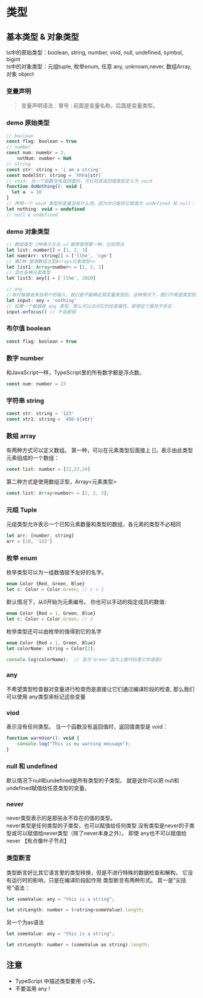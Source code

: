 # 类型

## 基本类型 & 对象类型
ts中的原始类型：boolean, string, number, void, null, undefined, symbol, bigint   
ts中的对象类型：元组tuple, 枚举enum, 任意 any, unknown,never, 数组Array,对象 object
### 变量声明
> 变量声明语法：冒号 : 前面是变量名称，后面是变量类型。
### demo 原始类型
```js
// boolean
const flag: boolean = true
// number
const num: numebr = 3,
    notNum: number = NaN
// string
const str: string = 'i am a string'
const modelStr: string = `hhh${str}`
// void: 当一个函数没有返回值时，可以将其返回值类型定义为 void
function doNothing(): void {
  let a  = 10
}
// 声明一个 void 类型的变量没有什么用，因为你只能将它赋值为 undefined 和 null：
let nothing: void = undefined
// null & undefined

```
### demo 对象类型
```js
// 数组类型 2种表示方法 =》推荐使用第一种，比较简洁
let list: number[] = [1, 2, 3] 
let namrArr: string[] = ['llhe', 'cgm']
// 第2种 使用数组泛型Array<元素类型>>
let list1: Array<number> = [1, 2, 3]
// 混合各种元素类型
let list3: any[] = ['llhe', 2020]

// any
//有时候接收来自用户的输入，我们是不能确定其变量类型的。这种情况下，我们不希望类型检查器对这些值进行检查，而是直接让它们通过编译阶段的检查，此时可以使用 any
let input: any = 'nothing'
// 如果一个数据是 any 类型，那么可以访问它的任意属性，即使这个属性不存在
input.onfocus() // 不会报错
```
### 布尔值 boolean
```js
const flag: boolean = true
```
### 数字 number
和JavaScript一样，TypeScript里的所有数字都是浮点数。
```js
const num: number = 23
```
### 字符串 string
```js
const str: string = '123'
const str1: string = `456-${str}`
```
### 数组 array
有两种方式可以定义数组。 第一种，可以在元素类型后面接上 []，表示由此类型元素组成的一个数组：
```js
const list: number = [22,23,24]
```
第二种方式是使用数组泛型，Array<元素类型>
```js
const list: Array<number> = [1, 2, 3];
```
### 元组 Tuple
元组类型允许表示一个已知元素数量和类型的数组，各元素的类型不必相同
```js
let arr: [number, string]
arr = [10, '122']
```
### 枚举 enum
枚举类型可以为一组数值赋予友好的名字。
```js
enum Color {Red, Green, Blue}
let c: Color = Color.Green; // c = 1
```
默认情况下，从0开始为元素编号。 你也可以手动的指定成员的数值:
```js
enum Color {Red = 1, Green, Blue}
let c: Color = Color.Green; // 2
```
枚举类型还可以由枚举的值得到它的名字
```js
enum Color {Red = 1, Green, Blue}
let colorName: string = Color[2];

console.log(colorName);  // 显示'Green'因为上面代码里它的值是2
```
### any
不希望类型检查器对变量进行检查而是直接让它们通过编译阶段的检查, 那么我们可以使用 any类型来标记这些变量
### viod
表示没有任何类型。 当一个函数没有返回值时，返回值类型是 void：
```js
function warnUser(): void {
    console.log("This is my warning message");
}
```
### null 和 undefined
默认情况下null和undefined是所有类型的子类型。 就是说你可以把 null和undefined赋值给任意类型的变量。
### never
never类型表示的是那些永不存在的值的类型。  
never类型是任何类型的子类型，也可以赋值给任何类型
没有类型是never的子类型或可以赋值给never类型（除了never本身之外）。 即使 any也不可以赋值给never
【有点像叶子节点】
### 类型断言
类型断言好比其它语言里的类型转换，但是不进行特殊的数据检查和解构。 它没有运行时的影响，只是在编译阶段起作用
类型断言有两种形式。 其一是“尖括号”语法：
```js
let someValue: any = "this is a string";

let strLength: number = (<string>someValue).length;
```
另一个为as语法
```js
let someValue: any = "this is a string";

let strLength: number = (someValue as string).length;
```




## 注意
* TypeScript 中描述类型要用 小写。
* 不要滥用 any !